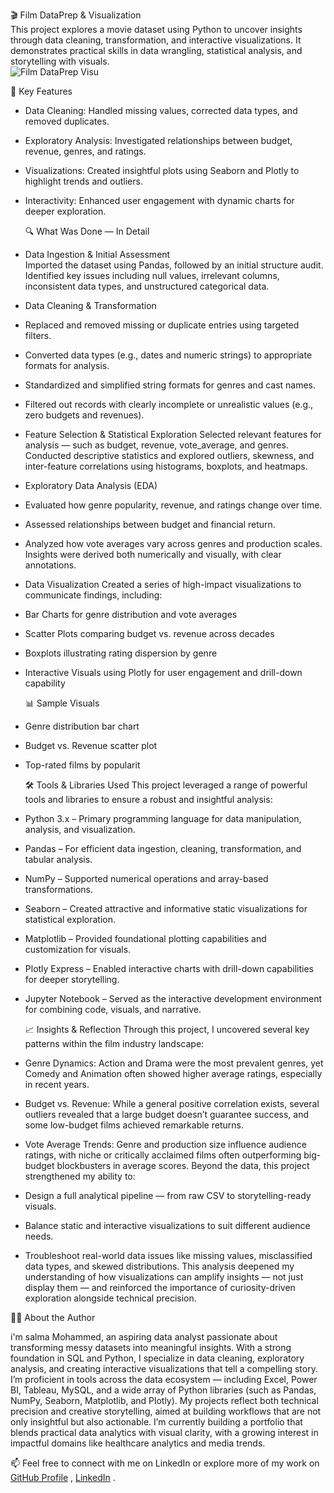 🎬 Film DataPrep & Visualization   
This project explores a movie dataset using Python to uncover insights through data cleaning, transformation, and interactive visualizations. It demonstrates practical skills in data wrangling, statistical analysis, and storytelling with visuals.   
![Film DataPrep   Visu](https://github.com/user-attachments/assets/e882f969-00d1-457a-9d0f-7a25db716073)

📌 Key Features
- Data Cleaning: Handled missing values, corrected data types, and removed duplicates.
- Exploratory Analysis: Investigated relationships between budget, revenue, genres, and ratings.
- Visualizations: Created insightful plots using Seaborn and Plotly to highlight trends and outliers.
- Interactivity: Enhanced user engagement with dynamic charts for deeper exploration.
  
  🔍 What Was Done — In Detail
  
- Data Ingestion & Initial Assessment  
 Imported the dataset using Pandas, followed by an initial structure audit. Identified key issues including null values, irrelevant columns, inconsistent data types, and unstructured      categorical data.
- Data Cleaning & Transformation
- Replaced and removed missing or duplicate entries using targeted filters.
- Converted data types (e.g., dates and numeric strings) to appropriate formats for analysis.
- Standardized and simplified string formats for genres and cast names.
- Filtered out records with clearly incomplete or unrealistic values (e.g., zero budgets and revenues).
- Feature Selection & Statistical Exploration
Selected relevant features for analysis — such as budget, revenue, vote_average, and genres.
Conducted descriptive statistics and explored outliers, skewness, and inter-feature correlations using histograms, boxplots, and heatmaps.
- Exploratory Data Analysis (EDA)
- Evaluated how genre popularity, revenue, and ratings change over time.
- Assessed relationships between budget and financial return.
- Analyzed how vote averages vary across genres and production scales.
Insights were derived both numerically and visually, with clear annotations.
- Data Visualization
Created a series of high-impact visualizations to communicate findings, including:
- Bar Charts for genre distribution and vote averages
- Scatter Plots comparing budget vs. revenue across decades
- Boxplots illustrating rating dispersion by genre
- Interactive Visuals using Plotly for user engagement and drill-down capability

  📊 Sample Visuals
- Genre distribution bar chart
- Budget vs. Revenue scatter plot
- Top-rated films by popularit

  🛠️ Tools & Libraries Used
  This project leveraged a range of powerful tools and libraries to ensure a robust and insightful analysis:
- Python 3.x – Primary programming language for data manipulation, analysis, and visualization.
- Pandas – For efficient data ingestion, cleaning, transformation, and tabular analysis.
- NumPy – Supported numerical operations and array-based transformations.
- Seaborn – Created attractive and informative static visualizations for statistical exploration.
- Matplotlib – Provided foundational plotting capabilities and customization for visuals.
- Plotly Express – Enabled interactive charts with drill-down capabilities for deeper storytelling.
- Jupyter Notebook – Served as the interactive development environment for combining code, visuals, and narrative.

  📈 Insights & Reflection
Through this project, I uncovered several key patterns within the film industry landscape:
- Genre Dynamics: Action and Drama were the most prevalent genres, yet Comedy and Animation often showed higher average ratings, especially in recent years.
- Budget vs. Revenue: While a general positive correlation exists, several outliers revealed that a large budget doesn’t guarantee success, and some low-budget films achieved remarkable returns.
- Vote Average Trends: Genre and production size influence audience ratings, with niche or critically acclaimed films often outperforming big-budget blockbusters in average scores.
Beyond the data, this project strengthened my ability to:
- Design a full analytical pipeline — from raw CSV to storytelling-ready visuals.
- Balance static and interactive visualizations to suit different audience needs.
- Troubleshoot real-world data issues like missing values, misclassified data types, and skewed distributions.
This analysis deepened my understanding of how visualizations can amplify insights — not just display them — and reinforced the importance of curiosity-driven exploration alongside technical precision.

 👩‍💻 About the Author   
 
 i'm salma Mohammed, an aspiring data analyst passionate about transforming messy datasets into meaningful insights. With a strong foundation in SQL and Python, I specialize in data cleaning, exploratory analysis, and creating interactive visualizations that tell a compelling story.
I’m proficient in tools across the data ecosystem — including Excel, Power BI, Tableau, MySQL, and a wide array of Python libraries (such as Pandas, NumPy, Seaborn, Matplotlib, and Plotly). My projects reflect both technical precision and creative storytelling, aimed at building workflows that are not only insightful but also actionable.
I’m currently building a portfolio that blends practical data analytics with visual clarity, with a growing interest in impactful domains like healthcare analytics and media trends.

📫 Feel free to connect with me on LinkedIn or explore more of my work on  [GitHub Profile](https://github.com/YOUR_USERNAME)  , [LinkedIn](https://www.linkedin.com/in/YOUR_PROFILE) .



